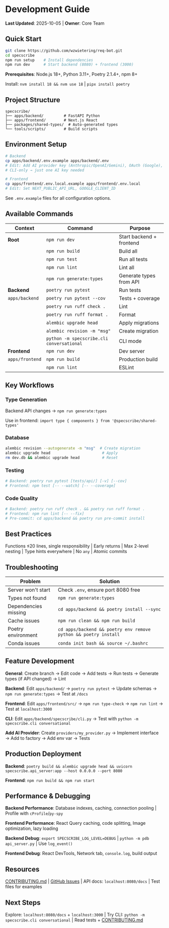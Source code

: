 # Development Guide

**Last Updated**: 2025-10-05 | **Owner**: Core Team

## Quick Start

```bash
git clone https://github.com/wzwietering/req-bot.git
cd specscribe
npm run setup    # Install dependencies
npm run dev      # Start backend (8080) + frontend (3000)
```

**Prerequisites**: Node.js 18+, Python 3.11+, Poetry 2.1.4+, npm 8+

Install: `nvm install 18 && nvm use 18` | `pipx install poetry`

## Project Structure

```
specscribe/
├── apps/backend/         # FastAPI Python
├── apps/frontend/        # Next.js React
├── packages/shared-types/  # Auto-generated types
└── tools/scripts/        # Build scripts
```

## Environment Setup

```bash
# Backend
cp apps/backend/.env.example apps/backend/.env
# Edit: Add AI provider key (Anthropic/OpenAI/Gemini), OAuth (Google), JWT secret
# CLI-only → just one AI key needed

# Frontend
cp apps/frontend/.env.local.example apps/frontend/.env.local
# Edit: Set NEXT_PUBLIC_API_URL, GOOGLE_CLIENT_ID
```

See `.env.example` files for all configuration options.

## Available Commands

| Context | Command | Purpose |
|---------|---------|---------|
| **Root** | `npm run dev` | Start backend + frontend |
| | `npm run build` | Build all |
| | `npm run test` | Run all tests |
| | `npm run lint` | Lint all |
| | `npm run generate:types` | Generate types from API |
| **Backend** | `poetry run pytest` | Run tests |
| `apps/backend` | `poetry run pytest --cov` | Tests + coverage |
| | `poetry run ruff check .` | Lint |
| | `poetry run ruff format .` | Format |
| | `alembic upgrade head` | Apply migrations |
| | `alembic revision -m "msg"` | Create migration |
| | `python -m specscribe.cli conversational` | CLI mode |
| **Frontend** | `npm run dev` | Dev server |
| `apps/frontend` | `npm run build` | Production build |
| | `npm run lint` | ESLint |

## Key Workflows

### Type Generation
Backend API changes → `npm run generate:types`

Use in frontend: `import type { components } from '@specscribe/shared-types'`

### Database
```bash
alembic revision --autogenerate -m "msg"  # Create migration
alembic upgrade head                       # Apply
rm dev.db && alembic upgrade head          # Reset
```

### Testing
```bash
# Backend: poetry run pytest [tests/api/] [-v] [--cov]
# Frontend: npm test [-- --watch] [-- --coverage]
```

### Code Quality
```bash
# Backend: poetry run ruff check . && poetry run ruff format .
# Frontend: npm run lint [-- --fix]
# Pre-commit: cd apps/backend && poetry run pre-commit install
```

## Best Practices

Functions ≤20 lines, single responsibility | Early returns | Max 2-level nesting | Type hints everywhere | No `any` | Atomic commits

## Troubleshooting

| Problem | Solution |
|---------|----------|
| Server won't start | Check `.env`, ensure port 8080 free |
| Types not found | `npm run generate:types` |
| Dependencies missing | `cd apps/backend && poetry install --sync` |
| Cache issues | `npm run clean && npm run build` |
| Poetry environment | `cd apps/backend && poetry env remove python && poetry install` |
| Conda issues | `conda init bash && source ~/.bashrc` |

## Feature Development

**General**: Create branch → Edit code → Add tests → Run tests → Generate types (if API changed) → Lint

**Backend**: Edit `apps/backend/` → `poetry run pytest` → Update schemas → `npm run generate:types` → Test at `/docs`

**Frontend**: Edit `apps/frontend/src/` → `npm run type-check` → `npm run lint` → Test at `localhost:3000`

**CLI**: Edit `apps/backend/specscribe/cli.py` → Test with `python -m specscribe.cli conversational`

**Add AI Provider**: Create `providers/my_provider.py` → Implement interface → Add to factory → Add env var → Tests

## Production Deployment

**Backend**: `poetry build && alembic upgrade head && uvicorn specscribe.api_server:app --host 0.0.0.0 --port 8080`

**Frontend**: `npm run build && npm run start`

## Performance & Debugging

**Backend Performance**: Database indexes, caching, connection pooling | Profile with `cProfile`/`py-spy`

**Frontend Performance**: React Query caching, code splitting, Image optimization, lazy loading

**Backend Debug**: `export SPECSCRIBE_LOG_LEVEL=DEBUG` | `python -m pdb api_server.py` | Use `log_event()`

**Frontend Debug**: React DevTools, Network tab, `console.log`, build output

## Resources

[CONTRIBUTING.md](CONTRIBUTING.md) | [GitHub Issues](https://github.com/wzwietering/req-bot/issues) | API docs: `localhost:8080/docs` | Test files for examples

## Next Steps

Explore: `localhost:8080/docs` + `localhost:3000` | Try CLI: `python -m specscribe.cli conversational` | Read tests + [CONTRIBUTING.md](CONTRIBUTING.md)
